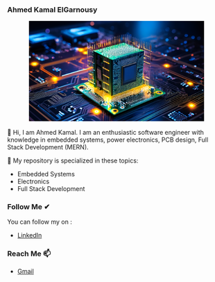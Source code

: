 ### Ahmed Kamal ElGarnousy

<p align="center">
  <img width="80%" height="50%" src="githubprofile.png">
</p>

👋 Hi, I am Ahmed Kamal. I am an enthusiastic software engineer with knowledge in embedded systems, power electronics, PCB design, Full Stack Development (MERN).

👀 My repository is specialized in these topics:
- Embedded Systems
- Electronics
- Full Stack Development

### Follow Me ✔
You can follow my on :
- [LinkedIn](www.linkedin.com/in/ahmed-el-garnousy)

### Reach Me 📫
 - [Gmail](ahmedgarnousy76@gmail.com)
<!---
AhmedElgarnousy/AhmedElgarnousy is a ✨ special ✨ repository because its `README.md` (this file) appears on your GitHub profile.
You can click the Preview link to take a look at your changes.

